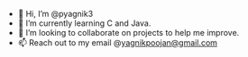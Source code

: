 - 👋 Hi, I’m @pyagnik3
- 🌱 I’m currently learning C and Java.
- 💞️ I’m looking to collaborate on projects to help me improve.
- 📫 Reach out to my email @yagnikpoojan@gmail.com

<!---
pyagnik3/pyagnik3 is a ✨ special ✨ repository because its `README.md` (this file) appears on your GitHub profile.
You can click the Preview link to take a look at your changes.
--->
